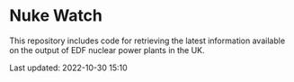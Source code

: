 # Nuke Watch

This repository includes code for retrieving the latest information available on the output of EDF nuclear power plants in the UK.

Last updated: 2022-10-30 15:10